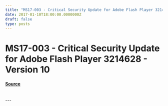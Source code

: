 ```yaml
---
title: "MS17-003 - Critical Security Update for Adobe Flash Player 3214628 - Version 10"
date: 2017-01-10T18:00:00.0000000Z
draft: false
type: posts
---
```

# MS17-003 - Critical Security Update for Adobe Flash Player 3214628 - Version 10









#### [Source](https://technet.microsoft.com/en-us/library/security/MS17-003)

<br/>
---
